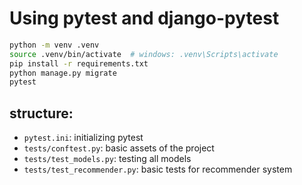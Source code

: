 # Using pytest and django-pytest

```bash
python -m venv .venv
source .venv/bin/activate  # windows: .venv\Scripts\activate
pip install -r requirements.txt
python manage.py migrate
pytest
```

## structure:

- `pytest.ini`: initializing pytest
- `tests/conftest.py`: basic assets of the project
- `tests/test_models.py`: testing all models
- `tests/test_recommender.py`: basic tests for recommender system
